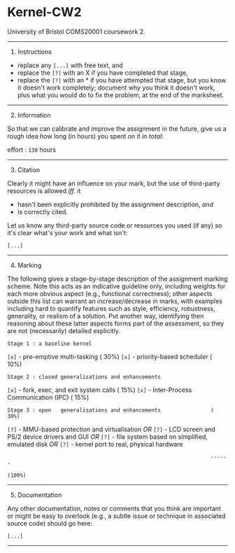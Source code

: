 # Kernel-CW2
University of Bristol COMS20001 coursework 2.

-------------------------------------------------------------------------------

1. Instructions

- replace any `[...]` with free text,
  and
- replace the `[?]` with an X if you have completed that stage,
- replace the `[?]` with an * if you have attempted that stage, but you know
  it doesn't work completely; document why you think it doesn't work, plus
  what you would do to fix the problem, at the end of the marksheet.

-------------------------------------------------------------------------------

2. Information

So that we can calibrate and improve the assignment in the future, give us
a rough idea how long (in hours) you spent on it *in total*:

effort : `130` hours

-------------------------------------------------------------------------------

3. Citation

Clearly it might have an influence on your mark, but the use of third-party
resources is allowed *iff.* it

- hasn't been explicitly prohibited by the assignment description, *and*
- is correctly cited.

Let us know any third-party source code or resources you used (if any) so
it's clear what's your work and what isn't:

`[...]`

-------------------------------------------------------------------------------

4. Marking

The following gives a stage-by-stage description of the assignment marking
scheme.  Note this acts as an indicative guideline only, including weights
for each more obvious aspect (e.g., functional correctness); other aspects
outside this list can warrant an increase/decrease in marks, with examples
including hard to quantify features such as style, efficiency, robustness, 
generality, or realism of a solution.  Put another way, identifying then
reasoning about these latter aspects forms part of the assessment, so they
are not (necessarily) detailed explicitly.

    Stage 1 : a baseline kernel
`[x]`           - pre-emptive multi-tasking                            ( 30%)
`[x]`           - priority-based scheduler                             ( 10%)

    Stage 2 : closed generalisations and enhancements
`[x]`           - fork, exec, and exit system calls                    ( 15%)
`[x]`           - Inter-Process Communication (IPC)                    ( 15%)

    Stage 3 : open   generalisations and enhancements                ( 30%)
`[?]`           - MMU-based protection and virtualisation
                *OR*
`[?]`           - LCD screen and PS/2 device drivers and GUI
                *OR*
`[?]`           - file system based on simplified, emulated disk
                *OR*
`[?]`           - kernel port to real, physical hardware                     

                                                                     ------
                                                                     (100%)

-------------------------------------------------------------------------------

5. Documentation

Any other documentation, notes or comments that you think are important or
might be easy to overlook (e.g., a subtle issue or technique in associated
source code) should go here:

`[...]`

-------------------------------------------------------------------------------
